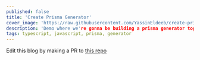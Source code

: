 ```yaml
---
published: false
title: 'Create Prisma Generator'
cover_image: 'https://raw.githubusercontent.com/YassinEldeeb/create-prisma-generator/main/images/cool-banner.png'
description: 'Demo where we're gonna be building a prisma generator together'
tags: typescript, javascript, prisma, generator
---
```


Edit this blog by making a PR to [this repo](https://github.com/YassinEldeeb/create-prisma-generator/tree/main/dev.to/blogs/create-prisma-generator)
